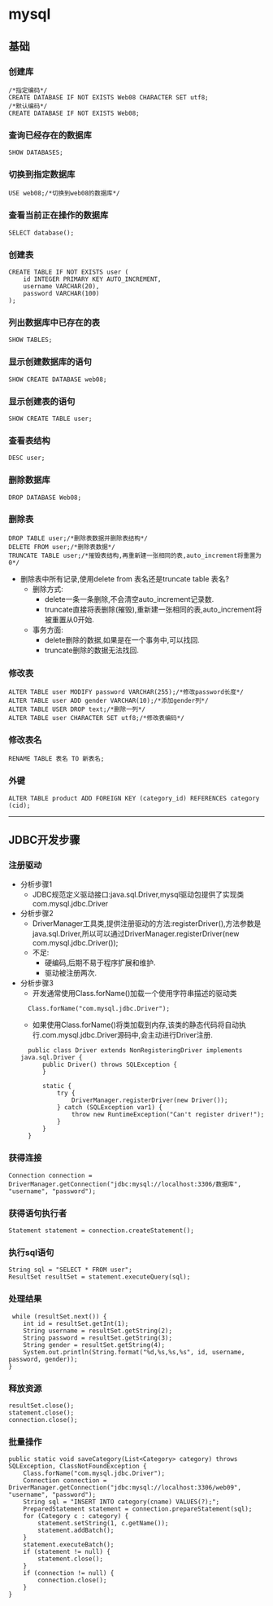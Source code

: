 # mysql
## 基础
### 创建库
>
    /*指定编码*/
    CREATE DATABASE IF NOT EXISTS Web08 CHARACTER SET utf8;
    /*默认编码*/
    CREATE DATABASE IF NOT EXISTS Web08;
### 查询已经存在的数据库
>
    SHOW DATABASES;
### 切换到指定数据库
>
    USE web08;/*切换到web08的数据库*/
### 查看当前正在操作的数据库
>
    SELECT database();
### 创建表
>
    CREATE TABLE IF NOT EXISTS user (
        id INTEGER PRIMARY KEY AUTO_INCREMENT,
        username VARCHAR(20),
        password VARCHAR(100)
    );
### 列出数据库中已存在的表
>
    SHOW TABLES;
### 显示创建数据库的语句
>
    SHOW CREATE DATABASE web08;
### 显示创建表的语句
>
    SHOW CREATE TABLE user;
### 查看表结构
>
    DESC user;
### 删除数据库
>
    DROP DATABASE Web08;
### 删除表
>
    DROP TABLE user;/*删除表数据并删除表结构*/
    DELETE FROM user;/*删除表数据*/
    TRUNCATE TABLE user;/*摧毁表结构,再重新建一张相同的表,auto_increment将重置为0*/
- 删除表中所有记录,使用delete from 表名还是truncate table 表名?
    - 删除方式:
        - delete一条一条删除,不会清空auto_increment记录数.
        - truncate直接将表删除(摧毁),重新建一张相同的表,auto_increment将被重置从0开始.
    - 事务方面:
        - delete删除的数据,如果是在一个事务中,可以找回.
        - truncate删除的数据无法找回.
### 修改表
>
    ALTER TABLE user MODIFY password VARCHAR(255);/*修改password长度*/
    ALTER TABLE user ADD gender VARCHAR(10);/*添加gender列*/
    ALTER TABLE USER DROP text;/*删除一列*/
    ALTER TABLE user CHARACTER SET utf8;/*修改表编码*/
### 修改表名
>
    RENAME TABLE 表名 TO 新表名;
### 外键
>
    ALTER TABLE product ADD FOREIGN KEY (category_id) REFERENCES category (cid);
---
## JDBC开发步骤
### 注册驱动
- 分析步骤1
    - JDBC规范定义驱动接口:java.sql.Driver,mysql驱动包提供了实现类com.mysql.jdbc.Driver
- 分析步骤2
    - DriverManager工具类,提供注册驱动的方法:registerDriver(),方法参数是java.sql.Driver,所以可以通过DriverManager.registerDriver(new com.mysql.jdbc.Driver());
    - 不足:
        - 硬编码,后期不易于程序扩展和维护.
        - 驱动被注册两次.
- 分析步骤3
    - 开发通常使用Class.forName()加载一个使用字符串描述的驱动类
    >
        Class.forName("com.mysql.jdbc.Driver");
    - 如果使用Class.forName()将类加载到内存,该类的静态代码将自动执行.com.mysql.jdbc.Driver源码中,会主动进行Driver注册.
    >
        public class Driver extends NonRegisteringDriver implements java.sql.Driver {
            public Driver() throws SQLException {
            }

            static {
                try {
                    DriverManager.registerDriver(new Driver());
                } catch (SQLException var1) {
                    throw new RuntimeException("Can't register driver!");
                }
            }
        }
### 获得连接
>
    Connection connection = DriverManager.getConnection("jdbc:mysql://localhost:3306/数据库", "username", "password");
### 获得语句执行者
>
    Statement statement = connection.createStatement();
### 执行sql语句
>
    String sql = "SELECT * FROM user";
    ResultSet resultSet = statement.executeQuery(sql);
### 处理结果
>
     while (resultSet.next()) {
        int id = resultSet.getInt(1);
        String username = resultSet.getString(2);
        String password = resultSet.getString(3);
        String gender = resultSet.getString(4);
        System.out.println(String.format("%d,%s,%s,%s", id, username, password, gender));
    }    
### 释放资源
>
    resultSet.close();
    statement.close();
    connection.close();
### 批量操作
>
    public static void saveCategory(List<Category> category) throws SQLException, ClassNotFoundException {
        Class.forName("com.mysql.jdbc.Driver");
        Connection connection = DriverManager.getConnection("jdbc:mysql://localhost:3306/web09", "username", "password");
        String sql = "INSERT INTO category(cname) VALUES(?);";
        PreparedStatement statement = connection.prepareStatement(sql);
        for (Category c : category) {
            statement.setString(1, c.getName());
            statement.addBatch();
        }
        statement.executeBatch();
        if (statement != null) {
            statement.close();
        }
        if (connection != null) {
            connection.close();
        }
    }
